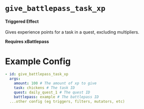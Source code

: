 # `give_battlepass_task_xp`
#### Triggered Effect

Gives experience points for a task in a quest, excluding multipliers.

**Requires xBattlepass**
# Example Config
```yaml
- id: give_battlepass_task_xp
  args:
    amount: 100 # The amount of xp to give
    task: chickens # The task ID
    quest: daily_quest_1 # The quest ID
    battlepass: example # The battlepass ID
  ...other config (eg triggers, filters, mutators, etc)
```
